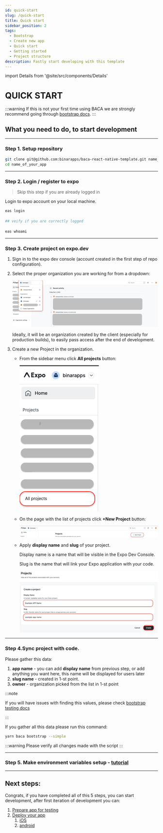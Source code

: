 ```yaml
---
id: quick-start
slug: /quick-start
title: Quick start
sidebar_position: 2
tags:
  - Bootstrap
  - Create new app
  - Quick start
  - Getting started
  - Project structure
description: Fastly start developing with this template
---
```


import Details from '@site/src/components/Details'

# QUICK START

:::warning
If this is not your first time using BACA we are strongly recommend going through [bootstrap docs](/docs/bootstrap/create-new-app).
:::

## **What you need to do, to start development**

---

### Step 1. Setup repository

```bash
git clone git@github.com:binarapps/baca-react-native-template.git name_of_your_app
cd name_of_your_app
```

---

### Step 2. Login / register to expo

> Skip this step if you are already logged in

Login to expo account on your local machine.

```bash
eas login

## veify if you are correctly logged

eas whoami
```

---

### Step 3. Create project on expo.dev

1. Sign in to the expo dev console (account created in the first step of repo configuration).

2. Select the proper organization you are working for from a dropdown:

   ![Select organization](../static/img/expo_select.jpg)

   Ideally, it will be an organization created by the client (especially for production builds), to easily pass access after the end of development.

3. Create a new Project in the organization.

   - From the sidebar menu click **All projects** button:

     ![All projects](../static/img/expo_all.png)

   - On the page with the list of projects click **+New Project** button:

     ![New project](../static/img/expo_new.png)

   - Apply **display name** and **slug** of your project.

     Display name is a name that will be visible in the Expo Dev Console.

     Slug is the name that will link your Expo application with your code.

     ![Project create](../static/img/expo_create.png)

---

### Step 4.Sync project with code.

Please gather this data:

1. **app name** - you can add **display name** from previous step, or add anything you want here, this name will be displayed for users later
2. **slug name** - created in 1-st point.
3. **owner** - organization picked from the list in 1-st point

:::note

If you will have issues with finding this values, please check [bootstrap testing docs](/docs/bootstrap/testing)

:::

If you gather all this data please run this command:

```bash
yarn baca bootstrap --simple
```

:::warning
Please verify all changes made with the script
:::

---

### Step 5. Make environment variables setup - [tutorial](/docs/doppler-config)

---

## Next steps:

Congrats, if you have completed all of this 5 steps, you can start development, after first iteration of development you can:

1. [Prepare app for testing](/docs/bootstrap/testing)
2. [Deploy your app](/docs/deploy/intro)
   1. [iOS](/docs/deploy/ios)
   2. [android](/docs/deploy/android)
